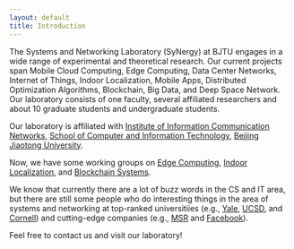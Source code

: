```yaml
---
layout: default
title: Introduction
---
```


The Systems and Networking Laboratory (SyNergy) at BJTU engages in a wide range of experimental and theoretical research. Our current projects span Mobile Cloud Computing, Edge Computing, Data Center Networks, Internet of Things, Indoor Localization, Mobile Apps, Distributed Optimization Algorithms, Blockchain, Big Data, and Deep Space Network. Our laboratory consists of one faculty, several affiliated researchers and about 10 graduate students and undergraduate students.

Our laboratory is affiliated with [Institute of Information Communication Networks](http://icn.bjtu.edu.cn), [School of Computer and Information Technology](http://scit.bjtu.edu.cn), [Beijing Jiaotong University](http://www.bjtu.edu.cn).

Now, we have some working groups on [Edge Computing](https://fangvv.gitee.io/homepage/Edgecomp/), [Indoor Localization](https://fangvv.gitee.io/homepage/IndoorLoc/), and [Blockchain Systems](https://fangvv.gitee.io/homepage/BlockchainBJTU/).

We know that currently there are a lot of buzz words in the CS and IT area, but there are still some people who do interesting things in the area of systems and networking at top-ranked universitiies (e.g., [Yale](https://cpsc.yale.edu/research/computer-systems-and-networking), [UCSD](https://www.sysnet.ucsd.edu/sysnet/), and [Cornell](https://www.cs.cornell.edu/research/systems)) and cutting-edge companies (e.g., [MSR](https://www.microsoft.com/en-us/research/research-area/systems-and-networking/) and [Facebook](https://research.fb.com/category/systems-and-networking/)).

Feel free to contact us and visit our laboratory!
